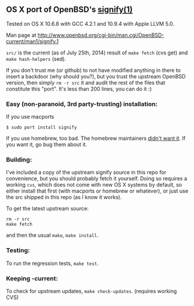 ## OS X port of OpenBSD's [signify(1)](http://www.openbsd.org/cgi-bin/man.cgi/OpenBSD-current/man1/signify.1)

Tested on OS X 10.6.8 with GCC 4.2.1 and 10.9.4 with Apple LLVM 5.0.

Man page at http://www.openbsd.org/cgi-bin/man.cgi/OpenBSD-current/man1/signify.1

`src/` is the current (as of July 25th, 2014) result of `make fetch` (cvs get) and `make hash-helpers` (sed).

If you don't trust me (or github) to not have modified anything in there to
insert a backdoor (why should you?), but you trust the upstream OpenBSD version,
then simply `rm -r src` it and audit the rest of the files that constitute
this "port". It's less than 200 lines, you can do it :)

### Easy (non-paranoid, 3rd party-trusting) installation:

If you use macports
```
$ sudo port install signify
```

If you use homebrew, too bad. The homebrew maintainers
[didn't want it](https://github.com/Homebrew/homebrew/pull/31196).
If you want it, go bug them about it.

### Building:

I've included a copy of the upstream signify source in this repo for
convenience, but you should probably fetch it yourself. Doing so requires a
working `cvs`, which does not come with new OS X systems by default, so
either install that first (with macports or homebrew or whatever), or just
use the src shipped in this repo (as I know it works).

To get the latest upstream source:
```
rm -r src
make fetch
```

and then the usual `make`, `make install`.

### Testing:

To run the regression tests, `make test`.

### Keeping -current:

To check for upstream updates, `make check-updates`. (requires working CVS)
